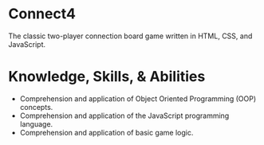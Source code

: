 # Connect4
The classic two-player connection board game written in HTML, CSS, and JavaScript.

# Knowledge, Skills, & Abilities
- Comprehension and application of Object Oriented Programming (OOP) concepts.
- Comprehension and application of the JavaScript programming language.
- Comprehension and application of basic game logic.


